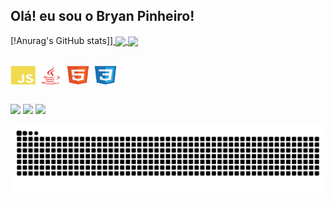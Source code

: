 ## Olá! eu sou o Bryan Pinheiro!

[!Anurag's GitHub stats]<a href="https://github.com/BryanPinheiro77/github-readme-stats">]
 <img height=200 align="center" src="https://github-readme-stats.vercel.app/api?username=BryanPinheiro77&show_icons=true&theme=tokyonight" />
</a>
<a href="https://github.com/BryanPinheiro77/convoychat">
  <img height=200 align="center" src="https://github-readme-stats.vercel.app/api/top-langs?username=BryanPinheiro77&layout=compact&langs_count=8&card_width=320&theme=tokyonight" />
</a>



<div style="display: inline_block"><br>
  <img align="center" alt="Bryan-Js" height="30" width="40" src="https://raw.githubusercontent.com/devicons/devicon/master/icons/javascript/javascript-plain.svg">
  <img align="center" alt="Bryan-Jv" height="30" width="40" src="https://raw.githubusercontent.com/devicons/devicon/master/icons/java/java-plain.svg">
  <img align="center" alt="Bryan-HTML" height="30" width="40" src="https://raw.githubusercontent.com/devicons/devicon/master/icons/html5/html5-original.svg">
  <img align="center" alt="Bryan-CSS" height="30" width="40" src="https://raw.githubusercontent.com/devicons/devicon/master/icons/css3/css3-original.svg">
  
</div>
 <br>
<div> 
  
  <a href="https://instagram.com/bryansvz" target="_blank"><img src="https://img.shields.io/badge/-Instagram-%23E4405F?style=for-the-badge&logo=instagram&logoColor=white" target="_blank"></a>
  <a href = "mailto:bryan.pinheiro77@hotmail.com"><img src="https://img.shields.io/badge/-Hotmail-%23333?style=for-the-badge&logo=gmail&logoColor=white" target="_blank"></a>
  <a href="https://www.linkedin.com/in/bryan-mendes-0406b92b5" target="_blank"><img src="https://img.shields.io/badge/-LinkedIn-%230077B5?style=for-the-badge&logo=linkedin&logoColor=white" target="_blank"></a> 
  
</div>

<picture>
  <source media="(prefers-color-scheme: dark)" srcset="https://raw.githubusercontent.com/BryanPinheiro77/BryanPinheiro77/output/github-contribution-grid-snake-dark.svg">
  <source media="(prefers-color-scheme: light)" srcset="https://raw.githubusercontent.com/BryanPinheiro77/BryanPinheiro77/output/github-contribution-grid-snake.svg">
  <img alt="github contribution grid snake animation" src="https://raw.githubusercontent.com/BryanPinheiro77/BryanPinheiro77/output/github-contribution-grid-snake.svg">
</picture>

